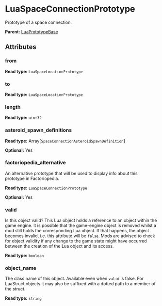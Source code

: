# LuaSpaceConnectionPrototype

Prototype of a space connection.

**Parent:** [LuaPrototypeBase](LuaPrototypeBase.md)

## Attributes

### from

**Read type:** `LuaSpaceLocationPrototype`

### to

**Read type:** `LuaSpaceLocationPrototype`

### length

**Read type:** `uint32`

### asteroid_spawn_definitions

**Read type:** Array[`SpaceConnectionAsteroidSpawnDefinition`]

**Optional:** Yes

### factoriopedia_alternative

An alternative prototype that will be used to display info about this prototype in Factoriopedia.

**Read type:** `LuaSpaceConnectionPrototype`

**Optional:** Yes

### valid

Is this object valid? This Lua object holds a reference to an object within the game engine. It is possible that the game-engine object is removed whilst a mod still holds the corresponding Lua object. If that happens, the object becomes invalid, i.e. this attribute will be `false`. Mods are advised to check for object validity if any change to the game state might have occurred between the creation of the Lua object and its access.

**Read type:** `boolean`

### object_name

The class name of this object. Available even when `valid` is false. For LuaStruct objects it may also be suffixed with a dotted path to a member of the struct.

**Read type:** `string`

